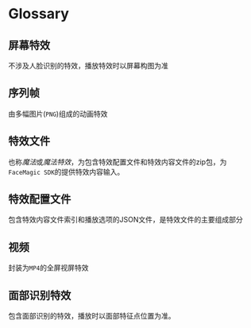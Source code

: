 # Glossary

## 屏幕特效

不涉及人脸识别的特效，播放特效时以屏幕构图为准

## 序列帧

由多幅图片(`PNG`)组成的动画特效

## 特效文件

也称*魔法*或*魔法特效*，为包含特效配置文件和特效内容文件的zip包，为`FaceMagic SDK`的提供特效内容输入。

## 特效配置文件

包含特效内容文件索引和播放选项的JSON文件，是特效文件的主要组成部分

## 视频

封装为`MP4`的全屏视屏特效

## 面部识别特效

包含面部识别的特效，播放时以面部特征点位置为准。